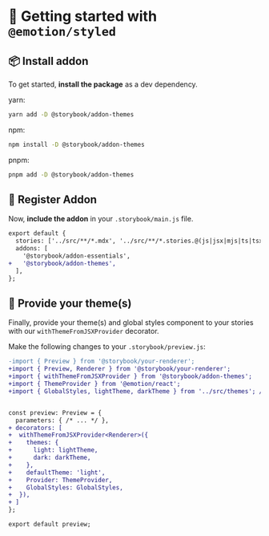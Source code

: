 # 🏁 Getting started with `@emotion/styled`

## 📦 Install addon

<!-- **NOTE:** As of Storybook 7.2, `@storybook/addon-themes` ships in `@storybook/addon-essentials`. If you're using Storybook >= 7.2, skip to ["Provide your themes"](#🎨-provide-your-themes). -->

To get started, **install the package** as a dev dependency.

yarn:

```zsh
yarn add -D @storybook/addon-themes
```

npm:

```zsh
npm install -D @storybook/addon-themes
```

pnpm:

```zsh
pnpm add -D @storybook/addon-themes
```

## 🧩 Register Addon

Now, **include the addon** in your `.storybook/main.js` file.

```diff
export default {
  stories: ['../src/**/*.mdx', '../src/**/*.stories.@(js|jsx|mjs|ts|tsx)'],
  addons: [
    '@storybook/addon-essentials',
+   '@storybook/addon-themes',
  ],
};
```

## 🎨 Provide your theme(s)

Finally, provide your theme(s) and global styles component to your stories with our `withThemeFromJSXProvider` decorator.

Make the following changes to your `.storybook/preview.js`:

```diff
-import { Preview } from '@storybook/your-renderer';
+import { Preview, Renderer } from '@storybook/your-renderer';
+import { withThemeFromJSXProvider } from '@storybook/addon-themes';
+import { ThemeProvider } from '@emotion/react';
+import { GlobalStyles, lightTheme, darkTheme } from '../src/themes'; // Import your custom theme configs


const preview: Preview = {
  parameters: { /* ... */ },
+ decorators: [
+  withThemeFromJSXProvider<Renderer>({
+    themes: {
+      light: lightTheme,
+      dark: darkTheme,
+    },
+    defaultTheme: 'light',
+    Provider: ThemeProvider,
+    GlobalStyles: GlobalStyles,
+  }),
+ ]
};

export default preview;
```
